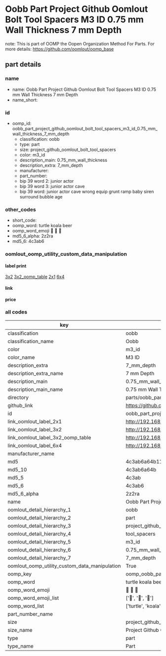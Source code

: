 # Oobb Part Project Github Oomlout Bolt Tool Spacers M3 ID 0.75 mm Wall Thickness 7 mm Depth  

note: This is part of OOMP the Oopen Organization Method For Parts. For more details: https://github.com/oomlout/oomp_base

##  part details
  







### name
* name: Oobb Part Project Github Oomlout Bolt Tool Spacers M3 ID 0.75 mm Wall Thickness 7 mm Depth
* name_short: 
### id
* oomp_id: oobb_part_project_github_oomlout_bolt_tool_spacers_m3_id_0.75_mm_wall_thickness_7_mm_depth
  * classification: oobb
  * type: part
  * size: project_github_oomlout_bolt_tool_spacers
  * color: m3_id
  * description_main: 0.75_mm_wall_thickness
  * description_extra: 7_mm_depth
  * manufacturer: 
  * part_number: 
  * bip 39 word 2: junior actor
  * bip 39 word 3: junior actor cave
  * bip 39 word: junior actor cave wrong equip grunt ramp baby siren surround bubble age

### other_codes
* short_code: 
* oomp_word: turtle koala beer
* oomp_word_emoji :turtle: :koala: :beer:
* md5_6_alpha: 2z2ra
* md5_6: 4c3ab6






### oomlout_oomp_utility_custom_data_manipulation
#### label print
[3x2](http://192.168.1.245:1112/?label=oomp%202z2ra)
[3x2_oomp_table](http://192.168.1.108:1112/?label=oomp%202z2ra)
[2x1](http://192.168.1.242:1112/?label=oomp%202z2ra)
[6x4](http://192.168.1.55:1112/?label=oomp%202z2ra)    

#### link

                              

#### price







### all codes 
| key | value |  
| --- | --- |  
| classification | oobb |  
| classification_name | Oobb |  
| color | m3_id |  
| color_name | M3 ID |  
| description_extra | 7_mm_depth |  
| description_extra_name | 7 mm Depth |  
| description_main | 0.75_mm_wall_thickness |  
| description_main_name | 0.75 mm Wall Thickness |  
| directory | parts/oobb_part_project_github_oomlout_bolt_tool_spacers_m3_id_0.75_mm_wall_thickness_7_mm_depth |  
| github_link | https://github.com/oomlout/oomlout_oomp_part_src/tree/main/parts/oobb_part_project_github_oomlout_bolt_tool_spacers_m3_id_0.75_mm_wall_thickness_7_mm_depth |  
| id | oobb_part_project_github_oomlout_bolt_tool_spacers_m3_id_0.75_mm_wall_thickness_7_mm_depth |  
| link_oomlout_label_2x1 | http://192.168.1.242:1112/?label=oomp%202z2ra |  
| link_oomlout_label_3x2 | http://192.168.1.245:1112/?label=oomp%202z2ra |  
| link_oomlout_label_3x2_oomp_table | http://192.168.1.108:1112/?label=oomp%202z2ra |  
| link_oomlout_label_6x4 | http://192.168.1.55:1112/?label=oomp%202z2ra |  
| manufacturer_name |  |  
| md5 | 4c3ab6a64b11162d9ca61fea4980abc9 |  
| md5_10 | 4c3ab6a64b |  
| md5_5 | 4c3ab |  
| md5_6 | 4c3ab6 |  
| md5_6_alpha | 2z2ra |  
| name | Oobb Part Project Github Oomlout Bolt Tool Spacers M3 ID 0.75 mm Wall Thickness 7 mm Depth |  
| oomlout_detail_hierarchy_1 | oobb |  
| oomlout_detail_hierarchy_2 | part |  
| oomlout_detail_hierarchy_3 | project_github_bolt |  
| oomlout_detail_hierarchy_4 | tool_spacers |  
| oomlout_detail_hierarchy_5 | m3_id |  
| oomlout_detail_hierarchy_6 | 0.75_mm_wall_thickness |  
| oomlout_detail_hierarchy_7 | 7_mm_depth |  
| oomlout_oomp_utility_custom_data_manipulation | True |  
| oomp_key | oomp_oobb_part_project_github_oomlout_bolt_tool_spacers_m3_id_0.75_mm_wall_thickness_7_mm_depth |  
| oomp_word | turtle koala beer |  
| oomp_word_emoji | :turtle: :koala: :beer: |  
| oomp_word_emoji_list | [':turtle:', ':koala:', ':beer:'] |  
| oomp_word_list | ['turtle', 'koala', 'beer'] |  
| part_number_name |  |  
| size | project_github_oomlout_bolt_tool_spacers |  
| size_name | Project Github Oomlout Bolt Tool Spacers |  
| type | part |  
| type_name | Part |  
